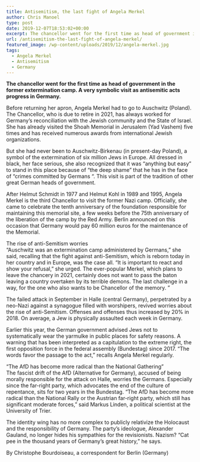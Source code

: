 ```yaml
---
title: Antisemitism, the last fight of Angela Merkel
author: Chris Manoel
type: post
date: 2019-12-07T18:53:02+00:00
excerpt: The chancellor went for the first time as head of government in the former extermination camp.
url: /antisemitism-the-last-fight-of-angela-merkel/
featured_image: /wp-content/uploads/2019/12/angela-merkel.jpg
tags:
  - Angela Merkel
  - Antisemitism
  - Germany
---
```


**The chancellor went for the first time as head of government in the former extermination camp. A very symbolic visit as antisemitic acts progress in Germany.**

Before returning her apron, Angela Merkel had to go to Auschwitz (Poland). The Chancellor, who is due to retire in 2021, has always worked for Germany&#8217;s reconciliation with the Jewish community and the State of Israel. She has already visited the Shoah Memorial in Jerusalem (Yad Vashem) five times and has received numerous awards from international Jewish organizations.

But she had never been to Auschwitz-Birkenau (in present-day Poland), a symbol of the extermination of six million Jews in Europe. All dressed in black, her face serious, she also recognized that it was &#8220;anything but easy&#8221; to stand in this place because of &#8220;the deep shame&#8221; that he has in the face of &#8220;crimes committed by Germans &#8220;. This visit is part of the tradition of other great German heads of government.

After Helmut Schmidt in 1977 and Helmut Kohl in 1989 and 1995, Angela Merkel is the third Chancellor to visit the former Nazi camp. Officially, she came to celebrate the tenth anniversary of the foundation responsible for maintaining this memorial site, a few weeks before the 75th anniversary of the liberation of the camp by the Red Army. Berlin announced on this occasion that Germany would pay 60 million euros for the maintenance of the Memorial.

The rise of anti-Semitism worries  
&#8220;Auschwitz was an extermination camp administered by Germans,&#8221; she said, recalling that the fight against anti-Semitism, which is reborn today in her country and in Europe, was the case all. &#8220;It is important to react and show your refusal,&#8221; she urged. The ever-popular Merkel, which plans to leave the chancery in 2021, certainly does not want to pass the baton leaving a country overtaken by its terrible demons. The last challenge in a way, for the one who also wants to be Chancellor of the memory. &#8221;

The failed attack in September in Halle (central Germany), perpetrated by a neo-Nazi against a synagogue filled with worshipers, revived worries about the rise of anti-Semitism. Offenses and offenses thus increased by 20% in 2018. On average, a Jew is physically assaulted each week in Germany.

Earlier this year, the German government advised Jews not to systematically wear the yarmulke in public places for safety reasons. A warning that has been interpreted as a capitulation to the extreme right, the first opposition force in the federal assembly (Bundestag) since 2017. &#8220;The words favor the passage to the act,&#8221; recalls Angela Merkel regularly.

&#8220;The AfD has become more radical than the National Gathering&#8221;  
The fascist drift of the AfD (Alternative for Germany), accused of being morally responsible for the attack on Halle, worries the Germans. Especially since the far-right party, which advocates the end of the culture of repentance, sits for two years in the Bundestag. &#8220;The AfD has become more radical than the National Rally or the Austrian far-right party, which still has significant moderate forces,&#8221; said Markus Linden, a political scientist at the University of Trier.

The identity wing has no more complex to publicly relativize the Holocaust and the responsibility of Germany. The party&#8217;s ideologue, Alexander Gauland, no longer hides his sympathies for the revisionists. Nazism? &#8220;Cat pee in the thousand years of Germany&#8217;s great history,&#8221; he says.

By Christophe Bourdoiseau, a correspondent for Berlin (Germany)
